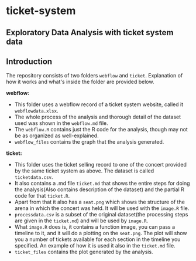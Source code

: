 # ticket-system
## Exploratory Data Analysis with ticket system data

## Introduction
The repository consists of two folders `webflow` and `ticket`. Explanation of how it works and what's inside the folder are provided below.

**webflow:**   
- This folder uses a webflow record of a ticket system website, called it `webflowdata.xlsx`.         
- The whole process of the analysis and thorough detail of the dataset used was shown in the `webflow.md` file. 
- The `webflow.R` contains just the R code for the analysis, though may not be as organized as well-explained.                  
- `webflow_files` contains the graph that the analysis generated.                

**ticket:**          
- This folder uses the ticket selling record to one of the concert provided by the same ticket system as above. The dataset is called `ticketdata.csv`.
- It also contains a .md file `ticket.md` that shows the entire steps for doing the analysis(Also contains description of the dataset) and the partial R code for that `ticket.R`.
- Apart from that it also has a `seat.png` which shows the structure of the arena in which the concert was held. It will be used with the `image.R` file.
- `processdata.csv` is a subset of the original dataset(the processing steps are given in the `ticket.md`) and will be used by `image.R`.
- What `image.R` does is, it contains a function image, you can pass a timeline to it, and it will do a plotting on the `seat.png`. The plot will show you a number of tickets available for each section in the timeline you specified. An example of how it is used it also in the `ticket.md` file.
- `ticket_files` contains the plot generated by the analysis.
